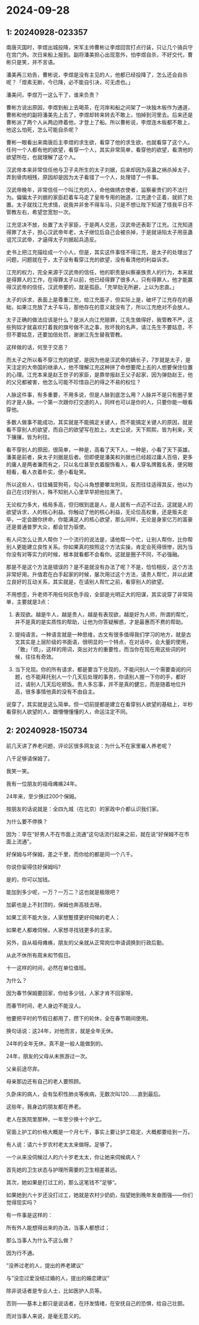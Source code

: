 # 2024-09-28

## 1: 20240928-023357

南唐灭国时，李煜出城投降，宋军主帅曹彬让李煜回宫打点行装，只让几个骑兵守在宫门外。次日来船上报到。副将潘美担心出现意外，怕李煜自杀，不好交代，曹彬只是笑，并不言语。

潘美再三劝告，曹彬说，李煜是没有主见的人，他都已经投降了，怎么还会自杀呢？「煜素无断，今已降，必不能自引决，可无虑也。」

潘美问，李煜万一这么干了，谁来负责？

曹彬方说出原因，李煜到船上去喝茶，在河岸和船之间架了一块独木板作为通道，曹彬和他的副将潘美先上去了，李煜却转来转去不敢上，怕掉到河里去。后来还是曹彬派了两个人从两边搀着他，才登上了船。所以曹彬说，李煜连木板都不敢上，他这么怕死，怎么可能自杀呢？

曹彬一眼看出来南唐后主李煜的求生欲，看穿了他的求生欲，也就看穿了这个人。任何一个人都有他的欲望，看穿一个人，其实非常简单，看穿他的欲望，看清他的欲望所在，也就理解了这个人。

汉武帝本来非常信任他与卫子夫所生的太子刘据，后来却因为巫蛊之祸杀掉太子，弄到骨肉相残，原因却是因为太子看错了一个人，处理错了一件事。

汉武帝晚年，非常信任一个叫江充的人，命他做绣衣使者，监察豪贵们的不法行为。偏偏太子刘据的家臣赶着车马走了皇帝专用的驰道，江充逮个正着，就抓了处置。太子就找江充求情，说我并非舍不得车马，只是不想让陛下知道了怪我平日不管教左右，希望您宽恕一次。

江充坚决不放，处置了太子家臣，于是两人交恶，汉武帝还表彰了江充。江充知道得罪了太子，担心汉武帝年老，太子继位后自己会被杀掉，于是就诬陷太子用巫蛊诅咒汉武帝，才逼得太子刘据起兵造反。

史书上把江充描绘成一个小人，但是，其实这件事怪不得江充，是太子的处理出了问题，问题就在于，太子没有看穿江充的欲望，没有看清他的利益诉求。

江充的权力，完全来源于汉武帝的信任，他的职责是纠察豪族贵人的行为，本来就是得罪人的工作，在得罪太子以前，他已经得罪了很多人，只有得罪人，他才能赢得汉武帝的信任，汉武帝要的，就是孤臣。「充举劾无所避，上以为忠直。」

太子的诉求，表面上是尊重江充，给江充面子，但实际上是，破坏了江充存在的基础，如果江充放了太子车马，那他存在的意义就没有了，所以江充绝对不会放人。

太子正确的做法应该是什么？是派人向江充赔罪，江先生做得好，我管教不严，这些狗奴才就喜欢打着我的旗号做不法之事，败坏我的名声，请江先生不要姑息，不但不要姑息，还要加倍处罚，谢谢江先生替我管教。

这样做的话，何至于交恶？

而太子之所以看不穿江充的欲望，是因为他是汉武帝的嫡长子，7岁就是太子，是天注定的大帝国的继承人，他不理解江充这种拼了命想要爬上去的人想要保住位置的心理。江充本来是赵王世子的家臣，是靠举报赵王父子起家，因为弹劾赵王，他的父兄都被害，他怎么可能不珍惜自己的得之不易的权位？

人脉这件事，有多重要，不用多说，但是人脉到底怎么用？人脉并不是只有圈子里的才是人脉。一个第一次跟你打交道的人，同样也可以是你的人，只要你能一眼看穿他。

多数人做事不能成功，其实就是不能搞定关键人，而不能搞定关键人的原因，就是看不穿别人的欲望，而自己的欲望写在脸上。太史公说，天下熙熙，皆为利来，天下攘攘，皆为利往。

看不穿别人的原因，很简单，一种是，高看了天下人，一种是，小看了天下英雄。潘美是前者，戾太子刘据是后者。但即便是潘美和刘据也已经超过庸人百倍，更多的庸人是两者兼而有之，只以名位甚至衣着服饰看人，看人穿名牌戴名表，便另眼相看，看人衣着朴实，便小看耻笑。

所以这些人，往往蝇营狗苟，勾心斗角想要攀龙附凤，反而往往适得其反，他以为自己在讨好别人，殊不知别人心里早早把他拉黑了。

无论权力多大，格局多高，但归根到底是人，是人就有一点迈不过去，这就是人的欲望诉求，人的核心利益。你触动了他的核心利益，无论位高权重，还是贩夫走卒，一定会跟你拼命，你能满足人的核心欲望，那么同样，无论是身家亿万的富豪还是普通普罗大众，都会甘为驱使。

有人问怎么让贵人帮你？一个流行的说法是，请他帮一个忙，让别人帮你，比你帮别人更能建立良性关系。你如果真的按照这个方法实操，肯定会死得很惨，因为当你没有对等实力的时候，根本就看都不会看你。这就是圈子不同，不必强融。

那是不是这个方法是错误的？是不是就没有办法了呢？不是，恰恰相反，这个方法非常好用。升值君在白手起家的时候，屡次用过这个方法，请贵人帮忙，并以此建立良好的互动关系，其实就是，在请别人帮忙之前，看穿别人的欲望。

不用想歪，升老师不用任何灰色手段，全部是光明正大的阳谋，其实说穿了非常简单，主要就是3点：

1. 表现欲。越是牛人，越是贵人，越是有表现欲，越是好为人师，所谓的帮忙，并不是真的是实质性的帮助，让他为你答疑解惑，才是最惠而不费的帮助。

2. 提纯语言。一种语言就是一种思维，古文有很多值得我们学习的地方，就是古文其实是上层阶级的书面语，很明显的一个特点，在对话中，会大量的使用，「敢」「烦」，这样的用词，突出对方的重要性，而当你在现在用这些词的时候，往往有奇效。

3. 当下兑现。你的所有请求，都是要当下兑现的，不能问别人一个需要查阅的问题，也不能拜托别人一个几天后处理的事务，你请别人握一下你的手，都好过，请别人几天后吃顿饭。贵人多忘事，并不是真的健忘，而是随着地位升高，很多事情他真的没有不由自主。

说穿了，其实就是这么简单。但一切前提都是建立在看穿别人欲望的基础上，半秒看穿别人欲望的人，跟懵懵懂懂的人，命运注定不同。

## 2: 20240928-150734

前几天讲了养老问题，评论区很多网友说：为什么不在家里雇人养老呢？

八千足够请保姆了。

我笑一笑。

我有一位朋友的祖母瘫痪24年。

24年来，至少换过200个保姆。

按朋友的话说就是：全四九城（在北京）的家政中介都认识我们家。

为什么要不停换？

因为：早在“好男人不在市面上流通”这句话流行起来之前，就在说“好保姆不在市面上流通”。

好保姆与坏保姆，差之千里，而你给的都是同一个八千。

你说你留得住好保姆吗?

是的，你可以加钱。

能加到多少呢，一万？一万二？这也就是极限吧？

加薪也是上不封顶的，保姆也奔高枝去呀。

如果工资不能大张，人家想蹔摸更好伺候的老人；

如果老人都难伺候，人家想寻找钱更多的主家。

另外，自从祖母瘫痪，朋友的父亲就从正常岗位申请调换到行政后勤。

从此不休所有周末和节假日。

十一这样的时间，必然在单位值班。

为什么？

因为春节保姆要回家，你给多少钱，人家才肯不回家呀。

而春节时间，老人身边不能没人。

他要把平时的节假日都用了，攒下的轮休，全在春节期间使用。

换句话说：这24年，对他而言，就是全年无休。

24年的全年无休，真不是一般人能做到的。

24年，朋友的父母从未旅游过一次。

父亲前途尽弃。

母亲那边还有自己的老人要照顾。

久卧床的病人，会有坠积性肺炎等疾病，无数次叫120……直到最后。

这些年，我身边的朋友都在养老。

老人在医院里那种，一年至少换十个护工。

官面上护工的价格大概是一个月七千，事实上要让护工稳定，大概都要给到一万。

有人说：请六十岁农村老太太来做呀。足够了。

一个从来没伺候过人的六十岁老太太，你让她来伺候病人？

首先她的卫生状态与护理所需要的卫生相差甚远。

其次，她如果是打过工的，那么这笔钱不”足够“。

如果她到六十岁还没打过工，她就是农村少奶奶，指望她到晚年发奋图强——你们觉得现实吗？

有一件事是这样的：

所有外人能想得出来的办法，当事人都想过；

那么当事人为什么不这么做？

因为行不通。

”没养过老的人，提出的养老建议“

与”没恋过爱没结过婚的人，提出的婚恋建议“

除非说话者是专业人士，比如医护人员等。

否则——基本上都只是说话者，在抒发情绪，在安抚自己的恐惧，给自己壮胆。

而对当事人来说，是毫无意义的。

